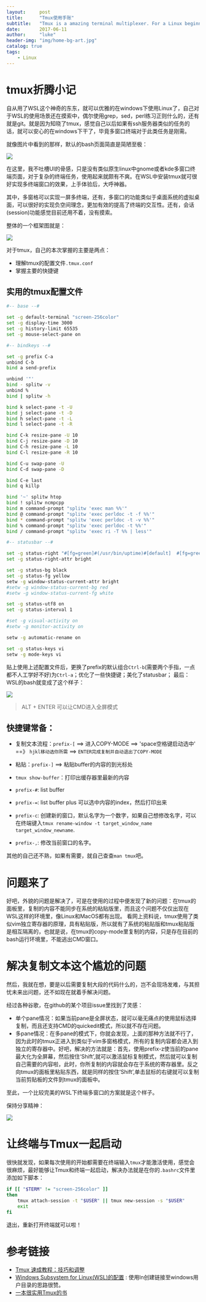 ```yaml
---
layout:     post
title:      "Tmux使用手账"
subtitle:   "Tmux is a amazing terminal multiplexer. For a Linux beginner, use it and make my life better."
date:       2017-06-11
author:     "luke"    
header-img: "img/home-bg-art.jpg"
catalog: true
tags:
    - Linux
---
```


# tmux折腾小记

自从用了WSL这个神奇的东东，就可以优雅的在windows下使用Linux了，自己对于WSL的使用场景还在摸索中，偶尔使用grep，sed，perl练习正则什么的，还有就是git。就是因为知晓了tmux，感觉自己以后如果有ssh服务器类似的任务的话，就可以安心的在windows下干了，毕竟多窗口终端对于此类任务是刚需。

就像图片中看到的那样，默认的bash页面简直是简陋至极：

![](\img\in-post\post-personal-tmux\ugly-cmd.png)

在这里，我不吐槽UI的骨感，只是没有类似原生linux中gnome或者kde多窗口终端页面，对于复杂的终端任务，使用起来就颇有不爽。在WSL中安装tmux就可很好实现多终端窗口的效果，上手体验后，大呼神器。

其中，多窗格可以实现一屏多终端，还有，多窗口的功能类似于桌面系统的虚拟桌面，可以很好的实现负空间理念，更加有效的提高了终端的交互性。还有，会话(session)功能感觉目前还用不着，没有摸索。

整体的一个框架图就是：

![](\img\in-post\post-personal-tmux\tmux-structure.png)

对于tmux，自己的本次掌握的主要是两点：

* 理解tmux的配置文件`.tmux.conf`
* 掌握主要的快捷键

## 实用的tmux配置文件

```bash
#-- base --#

set -g default-terminal "screen-256color"
set -g display-time 3000
set -g history-limit 65535
set -g mouse-select-pane on

#-- bindkeys --#

set -g prefix C-a
unbind C-b
bind a send-prefix

unbind '"'
bind - splitw -v
unbind %
bind | splitw -h

bind k select-pane -t -U
bind j select-pane -t -D
bind h select-pane -t -L
bind l select-pane -t -R

bind C-k resize-pane -U 10
bind C-j resize-pane -D 10
bind C-h resize-pane -L 10
bind C-l resize-pane -R 10

bind C-u swap-pane -U
bind C-d swap-pane -D

bind C-e last
bind q killp

bind '~' splitw htop
bind ! splitw ncmpcpp
bind m command-prompt "splitw 'exec man %%'"
bind @ command-prompt "splitw 'exec perldoc -t -f %%'"
bind * command-prompt "splitw 'exec perldoc -t -v %%'"
bind % command-prompt "splitw 'exec perldoc -t %%'"
bind / command-prompt "splitw 'exec ri -T %% | less'"

#-- statusbar --#

set -g status-right "#[fg=green]#(/usr/bin/uptime)#[default]  #[fg=green]#(cut -d ' ' -f 1-3 /proc/loadavg)#[default]"
set -g status-right-attr bright

set -g status-bg black
set -g status-fg yellow
setw -g window-status-current-attr bright
#setw -g window-status-current-bg red
#setw -g window-status-current-fg white

set -g status-utf8 on
set -g status-interval 1

#set -g visual-activity on
#setw -g monitor-activity on

setw -g automatic-rename on

set -g status-keys vi
setw -g mode-keys vi
```

贴上使用上述配置文件后，更换了prefix的默认组合`Ctrl-b`(需要两个手指，一点都不人工学好不好)为`Ctrl-a`；优化了一些快捷键；美化了statusbar； 最后：WSL的bash就变成了这个样子：

![](\img\in-post\post-personal-tmux\wsl-tmux.png)

> ALT + ENTER 可以让CMD进入全屏模式

## 快捷键常备：

* 复制文本流程：`prefix-[` ==> 进入COPY-MODE ==> 'space空格键启动选中' ==》 `hjkl移动选你所需` ==> `ENTER完成复制并自动退出了COPY-MODE`

* 粘贴：`prefix-]` ==> 粘贴buffer的内容的到光标处

* `tmux show-buffer`：打印出缓存器里最新的内容

* `prefix-#`: list buffer

* `prefix-=`: list buffer plus 可以选中内容的index，然后打印出来

* `prefix-c`: 创建新的窗口，默认名字为一个数字，如果自己想修改名字，可以在终端键入`tmux rename-window -t target_window_name target_window_newname`.

* `prefix-,`: 修改当前窗口的名字。

其他的自己还不熟，如果有需要，就自己查查`man tmux`吧。


# 问题来了

好吧，外貌的问题是解决了，可是在使用的过程中便发现了新的问题：在tmux的面板里，复制的内容不能同步在系统的粘贴版里，而且这个问题不仅仅出现在WSL这样的环境里，像Linux和MacOS都有出现。
看网上资料说，tmux使用了类似vim独立寄存器的原理，具有粘贴版，所以就有了系统的粘贴版和tmux粘贴版是相互隔离的，也就是说，在tmux的copy-mode里复制的内容，只是存在目前的bash运行环境里，不能逃出CMD窗口。

# 解决复制文本这个尴尬的问题

然后，我就在想，要是以后需要复制大段的代码什么的，岂不会现场发难，与其担忧未来出问题，还不如现在就着手解决问题。

经过各种谷歌，在github的某个项目issue里找到了灵感：

* 单个pane情况：如果当前pane是全屏状态，就可以毫无痛点的使用鼠标选择复制，而且还支持CMD的quickedit模式，所以就不存在问题。
* 多pane情况：在多pane的模式下，你就会发现，上面的那种方法就不行了，因为此时的tmux正进入到类似于vim多窗格模式，所有的复制内容都会进入到独立的寄存器中。好吧，解决的方法就是：首先，使用prefix-z使当前的pane最大化为全屏幕，然后按住‘Shift’,就可以激活鼠标复制模式，然后就可以复制自己需要的内容啦，此时，你所复制的内容就会存在于系统的寄存器里。反之向tmux的面板里粘贴东西，就是同样的按住‘Shift’,单击鼠标的右键就可以复制当前剪贴板的文件到tmux的面板中。

至此，一个比较完美的WSL下终端多窗口的方案就是这个样子。

保持分享精神：

![](\img\in-post\post-personal-tmux\github-tmux-issue.png)

# 让终端与Tmux一起启动
很快就发现，如果每次使用的开始都需要在终端输入`tmux`才能激活使用，感觉会很麻烦，最好能够让Tmux和终端一起启动，解决办法就是在你的`.bashrc`文件里添加如下脚本：

```bash
if [[ "$TERM" != "screen-256color" ]]
then
    tmux attach-session -t "$USER" || tmux new-session -s "$USER"
    exit
fi
```
退出，重新打开终端就可以啦！

# 参考链接
* [Tmux 速成教程：技巧和调整](http://blog.jobbole.com/87584/)
* [Windows Subsystem for Linux(WSL)的配置](https://memeda.github.io/%E6%8A%80%E6%9C%AF/2016/08/03/WslBashOnWindowsConfig.html)
: 使用ln创建链接至windows用户目录的思路很赞。
* [一本很实用Tmux的书](https://www.w3cschool.cn/tmux/tji9dozt.html)
